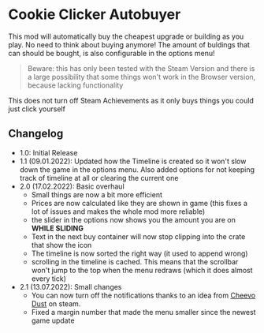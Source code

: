 # Cookie Clicker Autobuyer

This mod will automatically buy the cheapest upgrade or building as you play. No need to think about buying anymore! The amount of buldings that can should be bought, is also configurable in the options menu!

>Beware: this has only been tested with the Steam Version and there is a large possibility that some things won't work in the Browser version, because lacking functionality

This does not turn off Steam Achievements as it only buys things you could just click yourself

## Changelog

- 1.0: Initial Release
- 1.1 (09.01.2022): Updated how the Timeline is created so it won't slow down the game in the options menu. Also added options for not keeping track of timeline at all or clearing the current one
- 2.0 (17.02.2022): Basic overhaul
  - Small things are now a bit more efficient
  - Prices are now calculated like they are shown in game (this fixes a lot of issues and makes the whole mod more reliable)
  - the slider in the options now shows you the amount you are on **WHILE SLIDING**
  - Text in the next buy container will now stop clipping into the crate that show the icon
  - The timeline is now sorted the right way (it used to append wrong)
  - scrolling in the timeline is cached. This means that the scrollbar won't jump to the top when the menu redraws (which it does almost every tick)
- 2.1 (13.07.2022): Small changes
  - You can now turn off the notifications thanks to an idea from [Cheevo Dust](https://steamcommunity.com/sharedfiles/filedetails/?id=2709341364) on steam.
  - Fixed a margin number that made the menu smaller since the newest game update